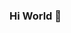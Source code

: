 ### Hi World 👋

<!--Hi! My name is hamilton donciglio Filho.
I am Brazilian, resident of são paulo / sp.
Currently a systems analysis student, curious, and always looking for more.

***''Nothing is as ours as our dreams''***

**Donciglio/Donciglio** is a ✨ _special_ ✨ repository because its `README.md` (this file) appears on your GitHub profile.


